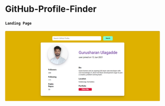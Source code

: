 # GitHub-Profile-Finder

#### `Landing Page`
![img](https://github.com/gurusharan-gs/gitHub-profile-finder/blob/main/public/profile1.png)
<br/>
